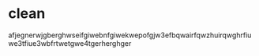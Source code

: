 # clean
afjegnerwjgberghwseifgiwebnfgiwekwepofgjw3efbqwairfqwzhuirqwghrfiuwe3tfiue3wbfrtwetgwe4tgerherghger
